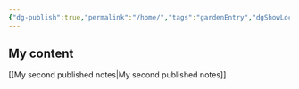 ```yaml
---
{"dg-publish":true,"permalink":"/home/","tags":"gardenEntry","dgShowLocalGraph":true,"dgEnableSearch":true}
---
```



## My content

[[My second published notes\|My second published notes]]

